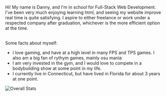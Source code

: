 Hi! My name is Danny, and I'm in school for Full-Stack Web Development. I've been very much enjoying learning html, and seeing my website improve real time is quite satisfying. I aspire to either freelance or work under a respected company after graduation, whichever is the more efficient option at the time. 

</br> Some facts about myself: </br>
<ul>
  <li>I love gaming, and have at a high level in many FPS and TPS games. I also am a big fan of rythym games, mainly osu mania</li>
  <li>I am very invested in the gym, and I would love to compete in a bodybuilding show at some point in my life.</li>
  <li>I currently live in Connecticut, but have lived in Florida for about 3 years at one point.</li>
</ul>




![Overall Stats](https://github-readme-stats.vercel.app/api?username=dclane5551&count_private=true&show_icons=true&hide=contribs)
